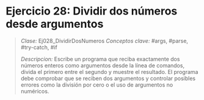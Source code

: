 # Ejercicio 28: Dividir dos números desde argumentos
> *Clase:* Ej028_DividirDosNumeros
> *Conceptos clave:* #args, #parse, #try-catch, #if
>
> *Descripcion:* Escribe un programa que reciba exactamente dos números enteros como argumentos desde la línea de comandos, divida el primero entre el segundo y muestre el resultado. El programa debe comprobar que se reciben dos argumentos y controlar posibles errores como la división por cero o el uso de argumentos no numéricos.